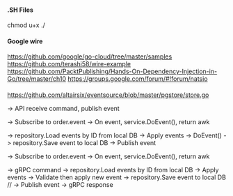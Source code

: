 #### .SH Files
chmod u+x ./

#### Google wire
https://github.com/google/go-cloud/tree/master/samples
https://github.com/terashi58/wire-example
https://github.com/PacktPublishing/Hands-On-Dependency-Injection-in-Go/tree/master/ch10
https://groups.google.com/forum/#!forum/natsio

####
https://github.com/altairsix/eventsource/blob/master/pgstore/store.go


-> API receive command, publish event

-> Subscribe to order.event
-> On event, service.DoEvent(), return awk

-> repository.Load events by ID from local DB
-> Apply events
-> DoEvent()
-> repository.Save event to local DB
-> Publish event


-> Subscribe to order.event
-> On event, service.DoEvent(), return awk

-> gRPC command
-> repository.Load events by ID from local DB
-> Apply events
-> Validate then apply new event
-> repository.Save event to local DB
// -> Publish event
-> gRPC response